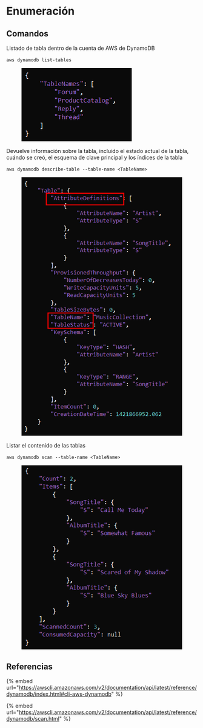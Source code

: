 # Enumeración

## Comandos

Listado de tabla dentro de la cuenta de AWS de DynamoDB

```
aws dynamodb list-tables
```

<figure><img src="../../.gitbook/assets/image (32).png" alt=""><figcaption></figcaption></figure>

Devuelve información sobre la tabla, incluido el estado actual de la tabla, cuándo se creó, el esquema de clave principal y los índices de la tabla

```
aws dynamodb describe-table --table-name <TableName>
```

<figure><img src="../../.gitbook/assets/image (46).png" alt=""><figcaption></figcaption></figure>

Listar el contenido de las tablas

```
aws dynamodb scan --table-name <TableName>
```

<figure><img src="../../.gitbook/assets/image (53).png" alt=""><figcaption></figcaption></figure>



## Referencias

{% embed url="https://awscli.amazonaws.com/v2/documentation/api/latest/reference/dynamodb/index.html#cli-aws-dynamodb" %}

{% embed url="https://awscli.amazonaws.com/v2/documentation/api/latest/reference/dynamodb/scan.html" %}
